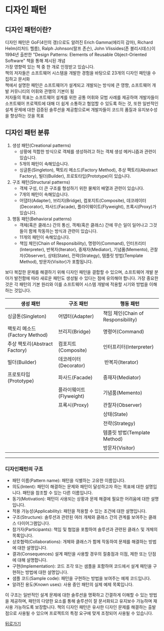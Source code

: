 # 디자인 패턴
## 디자인 패턴이란?
디자인 패턴은 GoF(4인의 갱)으로도 알려진 Erich Gamma(에리히 감마), Richard Helm(리처드 헬름), Ralph Johnson(랄프 존슨), John Vlissides(존 블리시데스)이 1994년 출판한 "Design Patterns: Elements of Reusable Object-Oriented Software" 책을 통해 제시된 개념  
가장 영향력 있는 책 중 한 개로 인정받고 있습니다.  
책의 저자들은 소프트웨어 시스템을 개발한 경험을 바탕으로 23개의 디자인 패턴을 수집하고 문서화  
책에서 설명한 패턴은 소프트웨어가 설계되고 개발되는 방식에 큰 영향, 소프트웨어 개발 커뮤니티의 어휘와 관행의 기본이 됨  
저자들의 목표는 소프트웨어 설계를 위한 공통 어휘와 모범 사례를 제공하여 개발자들이 소프트웨어 프로젝트에 대해 더 쉽게 소통하고 협업할 수 있도록 하는 것, 또한 일반적인 설계 문제에 대한 검증된 솔루션을 제공함으로써 개발자들이 코드의 품질과 유지보수성을 향상하는 것을 목표  

## 디자인 패턴 분류
1.  생성 패턴(Creational patterns)
    -   상황에 적합한 방식으로 객체를 생성하려고 하는 객체 생성 메커니즘과 관련이 있습니다.
    -   5개의 패턴이 속해있습니다.
    -   싱글톤(Singleton), 팩토리 메소드(Factory Method), 추상 팩토리(Abstract Factory), 빌더(Builder), 프로토타입(Prototype)이 있습니다.
2.  구조 패턴(Structural patterns)
    -   객체 구성, 더 큰 구조를 형성하기 위한 물체의 배열과 관련이 있습니다.
    -   7개의 패턴이 속해있습니다.
    -   어댑터(Adapter), 브리지(Bridge), 컴포지트(Composite), 데코레이터(Decorator), 파사드(Facade), 플라이웨이트(Flyweight), 프록시(Proxy)가 있습니다.
3.  행동 패턴(Behavioral patterns)
    -   객체(혹은 클래스) 간의 통신, 객체(혹은 클래스) 간에 무슨 일이 일어나고 그것들이 함께 작동하는 방식과 관련이 있습니다.
    -   11개의 패턴이 속해있습니다.
    -   책임 체인(Chain of Responsibility), 명령어(Command), 인터프리터(Interpreter), 반복자(Iterator), 중재자(Mediator), 기념품(Memento), 관찰자(Observer), 상태(State), 전략(Strategy), 템플릿 방법(Template Method), 방문자(Visitor)가 포함됩니다.

보다 복잡한 문제를 해결하기 위해 디자인 패턴을 결합할 수 있으며, 소프트웨어 개발 분야가 발전함에 따라 새로운 패턴도 생성될 수 있다는 점에 유의해야 합니다. 가장 중요한 것은 각 패턴의 기본 원리와 이를 소프트웨어 시스템 개발에 적용할 시기와 방법을 이해하는 것입니다.

| **생성 패턴** | **구조 패턴** | **행동 패턴** |
| --- | --- | --- |
| 싱글톤(Singleton) | 어댑터(Adapter) | 책임 체인(Chain of Responsibility) |
| 팩토리 메소드(Factory Method) | 브리지(Bridge) | 명령어(Command) |
| 추상 팩토리(Abstract Factory) | 컴포지트(Composite) | 인터프리터(Interpreter) |
| 빌더(Builder) | 데코레이터(Decorator) |  반복자(Iterator) |
| 프로토타입(Prototype) | 파사드(Facade) | 중재자(Mediator) |
|   | 플라이웨이트(Flyweight) | 기념품(Memento) |
|   | 프록시(Proxy) | 관찰자(Observer) |
|   |   | 상태(State) |
|   |   | 전략(Strategy) |
|   |   | 템플릿 방법(Template Method) |
|   |   | 방문자(Visitor) |

---

### 디자인패턴의 구조

-   패턴 이름(Pattern name): 패턴을 식별하는 고유한 이름입니다.
-   의도(Intent): 패턴이 해결하는 문제와 패턴이 달성하고자 하는 목표에 대한 설명입니다. 패턴을 참조할 수 있는 다른 이름입니다.
-   동기(Motivation): 패턴이 사용되는 상황과 문제 해결에 필요한 어려움에 대한 설명입니다.
-   적용 가능성(Applicability): 패턴을 적용할 수 있는 조건에 대한 설명입니다.
-   구조(Structure): 솔루션과 관련된 여러 개체와 클래스 간의 관계를 보여주는 클래스 다이어그램입니다.
-   참가자(Participants): 책임 및 협업을 포함하여 솔루션과 관련된 클래스 및 개체의 목록입니다.
-   상호협력(Collaborations): 개체와 클래스가 함께 작동하여 문제를 해결하는 방법에 대한 설명입니다.
-   결과(Consequences) 설계 패턴을 사용할 경우의 절충점과 이점, 제한 또는 단점에 대해 설명합니다.
-   구현(Implementation): 코드 조각 또는 샘플을 포함하여 코드에서 설계 패턴을 구현하는 방법에 대한 설명입니다.
-   샘플 코드(Sample code): 패턴을 구현하는 방법을 보여주는 예제 코드입니다.
-   알려진 용도(Known uses): 사용 중인 패턴의 실제 예제 목록입니다.

이 구조는 일반적인 설계 문제에 대한 솔루션을 명확하고 간결하게 이해할 수 있는 방법을 제공하며, 패턴의 다양한 요소를 통해 솔루션이 잘 문서화되고 유지보수 가능하며 재사용 가능하도록 보장합니다. 책의 디자인 패턴은 유사한 디자인 문제를 해결하는 출발점으로 사용될 수 있으며 프로젝트의 특정 요구에 맞게 조정되어 사용될 수 있습니다.

[뒤로가기](../)
